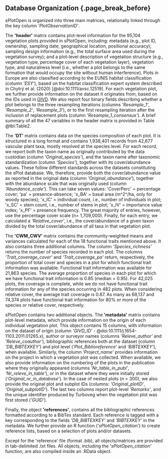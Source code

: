 ## Database Organization {.page_break_before}

sPlotOpen is organized into three main matrices, relationally linked through the key column *'PlotObservationID'*.

The **'header'** matrix contains plot-level information for the 95,104 vegetation plots provided in sPlotOpen, including: metadata (e.g., plot ID, ownership, sampling date, geographical location, positional accuracy); sampling design information (e.g., the total surface area used during the vegetation survey); and a plot-level description of vegetation structure (e.g., vegetation type, percentage cover of each vegetation layer), vegetation type, and naturalness level (i.e., whether a plot  belongs to the same formation that would occupy the site without human interference). 
Plots in Europe are also classified according to the EUNIS habitat classification (column *'ESY'*), based on the habitat classification expert system described in Chytrý et al. (2020) [@doi:10.1111/avsc.12519]. 
For each vegetation plot, we further provide information on the dataset it originates from, based on the IDs used in [GIVD](http://www.givd.info). 
We also report four binary fields describing whether a plot belongs to the three resampling iterations (columns *'Resample_1'*, *'Resample_2'*, *'Resample_3'*), or to the first resampling iteration after the inclusion of replacement plots (column *'Resample_1_consensus'*).
A brief summary of all the 47 variables in the header matrix is provided in Table @tbl:Table2.  

The **'DT'** matrix contains data on the species composition of each plot. 
It is structured in a long format and contains 1,938,401 records from 42,677 vascular plant taxa, mostly resolved at the species level. 
For each record, we report both the taxon name as originally contributed by the data custodian (column *'Original_species'*), and the taxon name after taxonomic standardization (column *'Species'*), together with its cover/abundance values. 
These follow different standards across the datasets constituting the sPlot database. 
We, therefore, provide both the cover/abundance value as reported in the original data (column *'Original_abundance'*), together with the abundance scale that was originally used (column *'Abundance_scale'*). 
This can take seven values: 'CoverPerc' = percentage cover; 'pa' = presence-absence; 'x_BA' = basal area (m^2^/ha, only for woody species); 'x_IC' = individual count, i.e., number of individuals in plot; 'x_SC' = stem count, i.e., number of stems in plot; 'x_IV' = importance value index; 'x_PF' = presence frequency. 
The great majority of entries, however, use the percentage cover scale (n= 1,709,000). 
Finally, for each entry, we calculated a *'Relative_cover'*, i.e., the cover/abundance of a given taxon divided by the total cover/abundance of all taxa in that vegetation plot.  

The **'CWM_CWV'** matrix contains the community-weighted means and variances calculated for each of the 18 functional traits mentioned above. 
It also contains three additional columns. 
The column *'Species_richness'* returns the number of species recorded in each plot. 
The columns *'Trait_coverage_cover'* and *'Trait_coverage_pa'* return, respectively, the proportion of total cover and species in a plot for which functional trait information was available. 
Functional trait information was available for 21,863 species. 
The average proportion of species in each plot for which we have functional trait information is 0.85 (median = 0.95). 
For 42,025 plots, the coverage is complete, while we do not have functional trait information for any of the species occurring in 482 plots. 
When considering relative cover, the average trait coverage is 0.87. 
As many as 68,137 and 74,374 plots have functional trait information for 80% or more of the species or relative cover, respectively.

sPlotOpen contains two additional objects. The **'metadata'** matrix contains plot-level metadata, which provide information on the origin of each individual vegetation plot. 
This object contains 15 columns, with information on the dataset of origin (column *'GIVD_ID'* - @doi:10.1111/j.1654-1103.2011.01265.x), author or surveyor names (columns *'Releve_author'* and *'Releve_coauthor'*), bibliographic references both at the dataset (column *'DB_BIBTEXKEY'*) and plot level (*'Plot_Biblioreference'* and *'BIBTEXKEY'*), when available. 
Similarly, the column *'Project_name'* provides information on the project in which a vegetation plot was collected.
When available, we also provide information on the numbering of the plots in the publication where they originally appeared (columns *'Nr_table_in_publ'*, *'Nr_releve_in_table'*), or in the dataset where they were initially stored (*'Original_nr_in_database'*). 
In the case of nested plots (n = 300), we also provide the original plot and subplot IDs (columns: *'Original_plotID'*, *'Original_subplotID'*). 
The last two columns report plot-level *'Remarks'*, and the unique identifier produced by Turboveg when the vegetation plot was first stored (*'GUID'*). 


Finally, the object **'references'**, contains all the bibliographic references formatted according to a BibTex standard. 
Each reference is tagged with a key corresponding to the fields *'DB_BIBTEXKEY'* and *'BIBTEXKEY'* in the metadata. 
We further provide an R function (*'sPlotOpen_citation'*) to create reference lists, based on a selection of plots and/or datasets.

Except for the 'reference' file (format .bib), all objects/matrices are provided in tab-delimited .txt files. 
All objects, including the *'sPlotOpen_citation'* function, are also compiled inside an .RData object.
